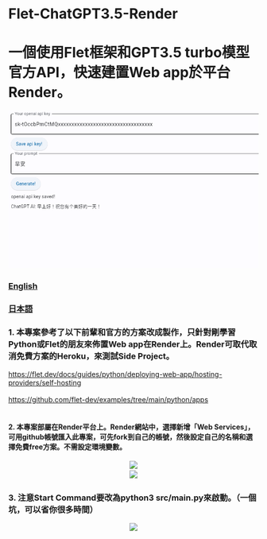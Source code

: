 # Flet-ChatGPT3.5-Render
# 一個使用Flet框架和GPT3.5 turbo模型官方API，快速建置Web app於平台Render。

<div align="center">
  <img src="demo/flet_web01.png" width="600"/>
</div>

### [English](https://github.com/pyfbsdk59/Flet-ChatGPT3.5-Render/blob/main/README_en.md)
### [日本語](https://github.com/pyfbsdk59/Flet-ChatGPT3.5-Render/blob/main/README_jp.md)


### 1. 本專案參考了以下前輩和官方的方案改成製作，只針對剛學習Python或Flet的朋友來佈置Web app在Render上。Render可取代取消免費方案的Heroku，來測試Side Project。

https://flet.dev/docs/guides/python/deploying-web-app/hosting-providers/self-hosting<br><br>
https://github.com/flet-dev/examples/tree/main/python/apps<br><br>



#### 2. 本專案部屬在Render平台上。Render網站中，選擇新增「Web Services」，可用github帳號匯入此專案，可先fork到自己的帳號，然後設定自己的名稱和選擇免費free方案。不需設定環境變數。


<div align="center">
  <img src="demo/render1.png" width="600"/>
</div>

<div align="center">
  <img src="demo/render2.png" width="700"/>
</div>


### 3. 注意Start Command要改為python3 src/main.py來啟動。（一個坑，可以省你很多時間）

<div align="center">
  <img src="demo/render_nicegui.png" width="600"/>
</div>



